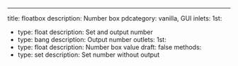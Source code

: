 ---
title: floatbox
description: Number box
pdcategory: vanilla,  GUI
inlets:
  1st:
  - type: float
    description: Set and output number
  - type: bang
    description: Output number
outlets:
  1st:
  - type: float
    description: Number box value
draft: false
methods:
- type: set <float>
  description: Set number without output
